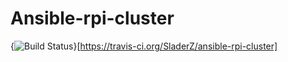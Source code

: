# Ansible-rpi-cluster

{<img src="https://travis-ci.org/SladerZ/ansible-rpi-cluster.svg?branch=master" alt="Build Status" />}[https://travis-ci.org/SladerZ/ansible-rpi-cluster]
